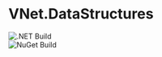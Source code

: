 # VNet.DataStructures

![.NET Build](https://github.com/PrimeEagle/VNet.DataStructures/actions/workflows/build-dotnet.yml/badge.svg)<br>
![NuGet Build](https://github.com/PrimeEagle/VNet.DataStructures/actions/workflows/create-nuget.yml/badge.svg)

